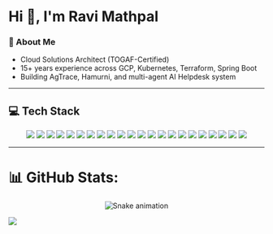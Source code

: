 # Hi 👋, I'm Ravi Mathpal

### 🚀 About Me
- Cloud Solutions Architect (TOGAF-Certified)
- 15+ years experience across GCP, Kubernetes, Terraform, Spring Boot
- Building AgTrace, Hamurni, and multi-agent AI Helpdesk system


---

## 💻 Tech Stack  

<p align="center">
  
  <!-- Languages -->
  <img src="https://custom-icon-badges.demolab.com/badge/C%23-%23239120.svg?style=for-the-badge&logo=cshrp&logoColor=white">
  <img src="https://img.shields.io/badge/Java-007396?style=for-the-badge&logo=openjdk&logoColor=white"/>
 <img src="https://custom-icon-badges.demolab.com/badge/JavaScript-F7DF1E?style=for-the-badge&logo=javascript&logoColor=000"> 
  <img src="https://img.shields.io/badge/Python-3776AB?style=for-the-badge&logo=python&logoColor=white"/>
  <img src="https://img.shields.io/badge/SQL-336791?style=for-the-badge&logo=postgresql&logoColor=white"/>


  <!-- Frameworks -->
  <img src="https://img.shields.io/badge/Spring%20Boot-6DB33F?style=for-the-badge&logo=springboot&logoColor=white"/>
  <img src="https://img.shields.io/badge/Angular-DD0031?style=for-the-badge&logo=angular&logoColor=white"/>
  <img src="https://img.shields.io/badge/React-%2320232a.svg?logo=react&logoColor=%2361DAFB&style=for-the-badge"/>
  <img src="https://img.shields.io/badge/Node.js-6DA55F?logo=node.js&logoColor=white&style=for-the-badge">
  <img src="https://img.shields.io/badge/LangChain-0A66C2?style=for-the-badge&logo=chainlink&logoColor=white"/>
  
  <!-- Cloud & DevOps -->


  <img src="https://img.shields.io/badge/Google%20Cloud-4285F4?style=for-the-badge&logo=googlecloud&logoColor=white"/>
  <img src="https://img.shields.io/badge/Kubernetes-326CE5?style=for-the-badge&logo=kubernetes&logoColor=white"/>
  <img src="https://img.shields.io/badge/Terraform-7B42BC?style=for-the-badge&logo=terraform&logoColor=white"/>
  <img src="https://img.shields.io/badge/Docker-2496ED?style=for-the-badge&logo=docker&logoColor=white"/>
  <img src="https://img.shields.io/badge/Grafana-F46800?style=for-the-badge&logo=grafana&logoColor=white"/>
  <img src="https://img.shields.io/badge/Prometheus-E6522C?style=for-the-badge&logo=prometheus&logoColor=white"/>
  <img src="https://img.shields.io/badge/Keycloak-3262a8?style=for-the-badge&logo=keycloak&logoColor=white"/>

  
  <!-- Databases -->
  <img src="https://img.shields.io/badge/PostgreSQL-4169E1?style=for-the-badge&logo=postgresql&logoColor=white"/>
  <img src="https://img.shields.io/badge/MongoDB-47A248?style=for-the-badge&logo=mongodb&logoColor=white"/>

  <!-- Tools -->
  <img src="https://img.shields.io/badge/GitHub%20Actions-2088FF?style=for-the-badge&logo=githubactions&logoColor=white"/>
  <img src="https://img.shields.io/badge/SendGrid-0085CA?style=for-the-badge&logo=sendgrid&logoColor=white"/>
  <img src="https://img.shields.io/badge/Streamlit-FF4B4B?style=for-the-badge&logo=streamlit&logoColor=white"/>

</p>

---
# 📊 GitHub Stats:

<div align="center">
  <img src="https://profile-readme-generator.com/assets/pacman.svg" alt="Snake animation" />
</div>

![](https://github-readme-streak-stats.herokuapp.com/?user=shankarRM&theme=dark&hide_border=false)